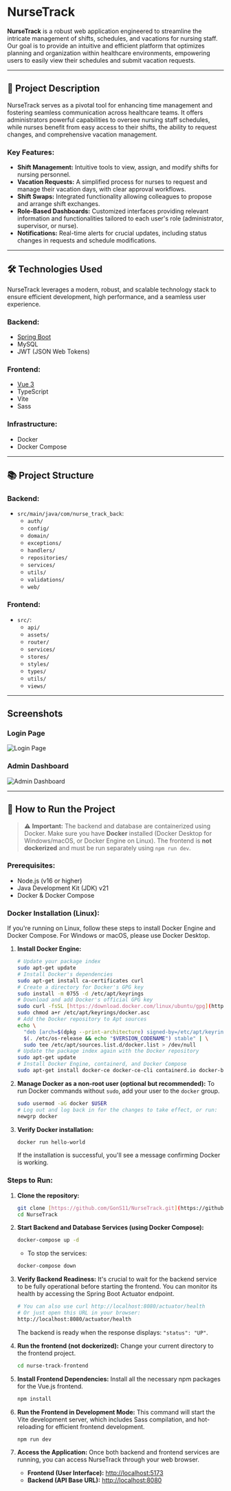# NurseTrack

**NurseTrack** is a robust web application engineered to streamline the intricate management of shifts, schedules, and vacations for nursing staff. Our goal is to provide an intuitive and efficient platform that optimizes planning and organization within healthcare environments, empowering users to easily view their schedules and submit vacation requests.

---

## 🚀 **Project Description**

NurseTrack serves as a pivotal tool for enhancing time management and fostering seamless communication across healthcare teams. It offers administrators powerful capabilities to oversee nursing staff schedules, while nurses benefit from easy access to their shifts, the ability to request changes, and comprehensive vacation management.

### **Key Features:**

- **Shift Management:** Intuitive tools to view, assign, and modify shifts for nursing personnel.
- **Vacation Requests:** A simplified process for nurses to request and manage their vacation days, with clear approval workflows.
- **Shift Swaps:** Integrated functionality allowing colleagues to propose and arrange shift exchanges.
- **Role-Based Dashboards:** Customized interfaces providing relevant information and functionalities tailored to each user's role (administrator, supervisor, or nurse).
- **Notifications:** Real-time alerts for crucial updates, including status changes in requests and schedule modifications.

---

## 🛠️ **Technologies Used**

NurseTrack leverages a modern, robust, and scalable technology stack to ensure efficient development, high performance, and a seamless user experience.

### **Backend:**

- [Spring Boot](https://spring.io/projects/spring-boot)
- MySQL
- JWT (JSON Web Tokens)

### **Frontend:**

- [Vue 3](https://vuejs.org/)
- TypeScript
- Vite
- Sass

### **Infrastructure:**

- Docker
- Docker Compose

---

## 📚 **Project Structure**

### **Backend:**

- `src/main/java/com/nurse_track_back`:
  - `auth/`
  - `config/`
  - `domain/`
  - `exceptions/`
  - `handlers/`
  - `repositories/`
  - `services/`
  - `utils/`
  - `validations/`
  - `web/`

### **Frontend:**

- `src/`:
  - `api/`
  - `assets/`
  - `router/`
  - `services/`
  - `stores/`
  - `styles/`
  - `types/`
  - `utils/`
  - `views/`

---

## Screenshots

### Login Page

![Login Page](https://github.com/user-attachments/assets/4edd3299-8022-45e7-ab77-0600dfae269e)

### Admin Dashboard

![Admin Dashboard](https://github.com/user-attachments/assets/f319da0b-830a-4d1f-a5cb-07ab43a1a76f)

---

## 🌟 **How to Run the Project**

> ⚠️ **Important:** The backend and database are containerized using Docker. Make sure you have **Docker** installed (Docker Desktop for Windows/macOS, or Docker Engine on Linux).
> The frontend is **not dockerized** and must be run separately using `npm run dev`.

### **Prerequisites:**

- Node.js (v16 or higher)
- Java Development Kit (JDK) v21
- Docker & Docker Compose

### **Docker Installation (Linux):**

If you're running on Linux, follow these steps to install Docker Engine and Docker Compose. For Windows or macOS, please use Docker Desktop.

1.  **Install Docker Engine:**

    ```bash
    # Update your package index
    sudo apt-get update
    # Install Docker's dependencies
    sudo apt-get install ca-certificates curl
    # Create a directory for Docker's GPG key
    sudo install -m 0755 -d /etc/apt/keyrings
    # Download and add Docker's official GPG key
    sudo curl -fsSL [https://download.docker.com/linux/ubuntu/gpg](https://download.docker.com/linux/ubuntu/gpg) -o /etc/apt/keyrings/docker.asc
    sudo chmod a+r /etc/apt/keyrings/docker.asc
    # Add the Docker repository to Apt sources
    echo \
      "deb [arch=$(dpkg --print-architecture) signed-by=/etc/apt/keyrings/docker.asc] [https://download.docker.com/linux/ubuntu](https://download.docker.com/linux/ubuntu) \
      $(. /etc/os-release && echo "$VERSION_CODENAME") stable" | \
      sudo tee /etc/apt/sources.list.d/docker.list > /dev/null
    # Update the package index again with the Docker repository
    sudo apt-get update
    # Install Docker Engine, containerd, and Docker Compose
    sudo apt-get install docker-ce docker-ce-cli containerd.io docker-buildx-plugin docker-compose-plugin
    ```

2.  **Manage Docker as a non-root user (optional but recommended):**
    To run Docker commands without `sudo`, add your user to the `docker` group.

    ```bash
    sudo usermod -aG docker $USER
    # Log out and log back in for the changes to take effect, or run:
    newgrp docker
    ```

3.  **Verify Docker installation:**

    ```bash
    docker run hello-world
    ```

    If the installation is successful, you'll see a message confirming Docker is working.

### **Steps to Run:**

1.  **Clone the repository:**

    ```bash
    git clone [https://github.com/GonS11/NurseTrack.git](https://github.com/GonS11/NurseTrack.git)
    cd NurseTrack
    ```

2.  **Start Backend and Database Services (using Docker Compose):**

    ```bash
    docker-compose up -d
    ```

    - To stop the services:

    ```bash
    docker-compose down
    ```

3.  **Verify Backend Readiness:**
    It's crucial to wait for the backend service to be fully operational before starting the frontend. You can monitor its health by accessing the Spring Boot Actuator endpoint.

    ```bash
    # You can also use curl http://localhost:8080/actuator/health
    # Or just open this URL in your browser:
    http://localhost:8080/actuator/health
    ```

    The backend is ready when the response displays: `"status": "UP"`.

4.  **Run the frontend (not dockerized):**
    Change your current directory to the frontend project.

    ```bash
    cd nurse-track-frontend
    ```

5.  **Install Frontend Dependencies:**
    Install all the necessary npm packages for the Vue.js frontend.

    ```bash
    npm install
    ```

6.  **Run the Frontend in Development Mode:**
    This command will start the Vite development server, which includes Sass compilation, and hot-reloading for efficient frontend development.

    ```bash
    npm run dev
    ```

7.  **Access the Application:**
    Once both backend and frontend services are running, you can access NurseTrack through your web browser.

    - **Frontend (User Interface):** [http://localhost:5173](http://localhost:5173)
    - **Backend (API Base URL):** [http://localhost:8080](http://localhost:8080)
